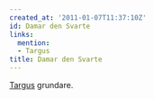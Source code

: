 ```yaml
---
created_at: '2011-01-07T11:37:10Z'
id: Damar den Svarte
links:
  mention:
  - Targus
title: Damar den Svarte
---
```


[Targus] grundare.

  [Targus]: Targus